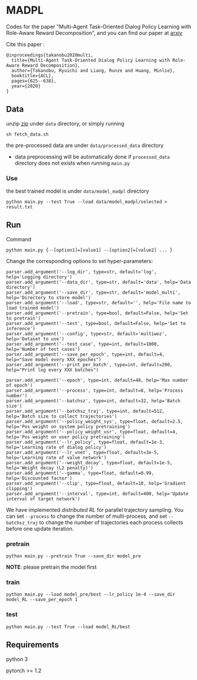 # MADPL

Codes for the paper "Multi-Agent Task-Oriented Dialog Policy Learning with Role-Aware Reward Decomposition", and you can find our paper at [arxiv](https://arxiv.org/abs/2004.03809)

Cite this paper :

```
@inproceedings{takanobu2020multi,
  title={Multi-Agent Task-Oriented Dialog Policy Learning with Role-Aware Reward Decomposition},
  author={Takanobu, Ryuichi and Liang, Runze and Huang, Minlie},
  booktitle={ACL},
  pages={625--638},
  year={2020}
}
```

## Data

unzip [zip](https://drive.google.com/open?id=1S2RXrXwsajrdzyyvM0ca_BLfGdb0PBgD) under `data` directory, or simply running

```
sh fetch_data.sh
```

the pre-processed data are under `data/processed_data` directory

- data preprocessing will be automatically done if `processed_data` directory does not exists when running `main.py`

### Use

the best trained model is under `data/model_madpl` directory

```
python main.py --test True --load data/model_madpl/selected > result.txt
```

## Run

Command

```
python main.py {--[option1]=[value1] --[option2]=[value2] ... }
```

Change the corresponding options to set hyper-parameters:

```
parser.add_argument('--log_dir', type=str, default='log', help='Logging directory')
parser.add_argument('--data_dir', type=str, default='data', help='Data directory')
parser.add_argument('--save_dir', type=str, default='model_multi', help='Directory to store model')
parser.add_argument('--load', type=str, default='', help='File name to load trained model')
parser.add_argument('--pretrain', type=bool, default=False, help='Set to pretrain')
parser.add_argument('--test', type=bool, default=False, help='Set to inference')
parser.add_argument('--config', type=str, default='multiwoz', help='Dataset to use')
parser.add_argument('--test_case', type=int, default=1000, help='Number of test cases')
parser.add_argument('--save_per_epoch', type=int, default=4, help="Save model every XXX epoches")
parser.add_argument('--print_per_batch', type=int, default=200, help="Print log every XXX batches")

parser.add_argument('--epoch', type=int, default=48, help='Max number of epoch')
parser.add_argument('--process', type=int, default=8, help='Process number')
parser.add_argument('--batchsz', type=int, default=32, help='Batch size')
parser.add_argument('--batchsz_traj', type=int, default=512, help='Batch size to collect trajectories')
parser.add_argument('--policy_weight_sys', type=float, default=2.5, help='Pos weight on system policy pretraining')
parser.add_argument('--policy_weight_usr', type=float, default=4, help='Pos weight on user policy pretraining')
parser.add_argument('--lr_policy', type=float, default=1e-3, help='Learning rate of dialog policy')
parser.add_argument('--lr_vnet', type=float, default=3e-5, help='Learning rate of value network')
parser.add_argument('--weight_decay', type=float, default=1e-5, help='Weight decay (L2 penalty)')
parser.add_argument('--gamma', type=float, default=0.99, help='Discounted factor')
parser.add_argument('--clip', type=float, default=10, help='Gradient clipping')
parser.add_argument('--interval', type=int, default=400, help='Update interval of target network')
```

We have implemented *distributed RL* for parallel trajectory sampling. You can set `--process` to change the number of multi-process, and set `--batchsz_traj` to change the number of trajectories each process collects before one update iteration.

### pretrain

```
python main.py --pretrain True --save_dir model_pre
```

**NOTE**: please pretrain the model first

### train

```
python main.py --load model_pre/best --lr_policy 1e-4 --save_dir model_RL --save_per_epoch 1
```

### test

```
python main.py --test True --load model_RL/best
```

## Requirements

python 3

pytorch >= 1.2
